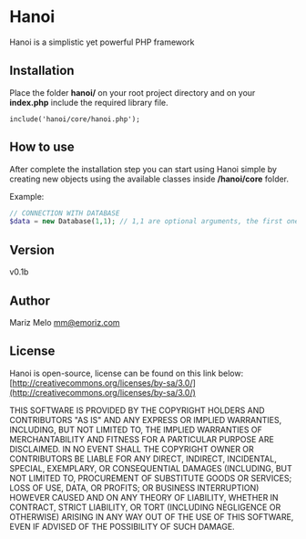 Hanoi
=====

Hanoi is a simplistic yet powerful PHP framework


Installation
------------

Place the folder **hanoi/** on your root project directory and on your **index.php** include the required library file.

    include('hanoi/core/hanoi.php');


How to use
----------

After complete the installation step you can start using Hanoi simple by creating new objects using the available classes inside **/hanoi/core** folder.

Example:

```php
// CONNECTION WITH DATABASE
$data = new Database(1,1); // 1,1 are optional arguments, the first one initiates the embedded debug system, and the second activate PHP default debug system
 ```


Version
-------

v0.1b


Author
------

Mariz Melo
mm@emoriz.com


License
-------

Hanoi is open-source, license can be found on this link below:
[http://creativecommons.org/licenses/by-sa/3.0/](http://creativecommons.org/licenses/by-sa/3.0/)

THIS SOFTWARE IS PROVIDED BY THE COPYRIGHT HOLDERS AND CONTRIBUTORS "AS IS" AND ANY EXPRESS 
OR IMPLIED WARRANTIES, INCLUDING, BUT NOT LIMITED TO, THE IMPLIED WARRANTIES OF 
MERCHANTABILITY AND FITNESS FOR A PARTICULAR PURPOSE ARE DISCLAIMED. IN NO EVENT SHALL THE 
COPYRIGHT OWNER OR CONTRIBUTORS BE LIABLE FOR ANY DIRECT, INDIRECT, INCIDENTAL, SPECIAL, 
EXEMPLARY, OR CONSEQUENTIAL DAMAGES (INCLUDING, BUT NOT LIMITED TO, PROCUREMENT OF SUBSTITUTE 
GOODS OR SERVICES; LOSS OF USE, DATA, OR PROFITS; OR BUSINESS INTERRUPTION) HOWEVER CAUSED 
AND ON ANY THEORY OF LIABILITY, WHETHER IN CONTRACT, STRICT LIABILITY, OR TORT (INCLUDING 
NEGLIGENCE OR OTHERWISE) ARISING IN ANY WAY OUT OF THE USE OF THIS SOFTWARE, EVEN IF ADVISED 
OF THE POSSIBILITY OF SUCH DAMAGE.